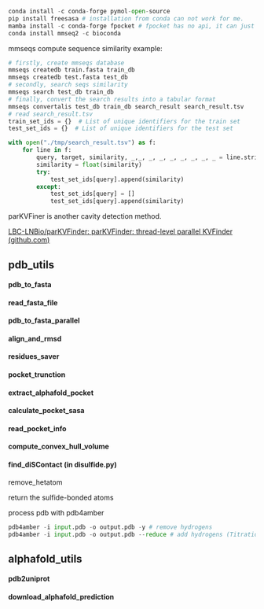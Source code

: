 ```python
conda install -c conda-forge pymol-open-source
pip install freesasa # installation from conda can not work for me. 
mamba install -c conda-forge fpocket # fpocket has no api, it can just be called by terminal. e.g. fpocket -f af_pocket.pdb
conda install mmseq2 -c bioconda
```

mmseqs compute sequence similarity example:

```python
# firstly, create mmseqs database
mmseqs createdb train.fasta train_db
mmseqs createdb test.fasta test_db
# secondly, search seqs similarity
mmseqs search test_db train_db
# finally, convert the search results into a tabular format
mmseqs convertalis test_db train_db search_result search_result.tsv
# read search_result.tsv
train_set_ids = {}  # List of unique identifiers for the train set
test_set_ids = {}  # List of unique identifiers for the test set

with open("./tmp/search_result.tsv") as f:
    for line in f:
        query, target, similarity, _,_, _, _, _, _, _, _, _ = line.strip().split("\t")
        similarity = float(similarity)
        try:
            test_set_ids[query].append(similarity)
        except:
            test_set_ids[query] = []
            test_set_ids[query].append(similarity)
```

parKVFiner is another cavity detection method.

[LBC-LNBio/parKVFinder: parKVFinder: thread-level parallel KVFinder (github.com)](https://github.com/LBC-LNBio/parKVFinder)

## pdb_utils

#### pdb_to_fasta

#### read_fasta_file

#### pdb_to_fasta_parallel

#### align_and_rmsd

#### residues_saver

#### pocket_trunction

#### extract_alphafold_pocket

#### calculate_pocket_sasa

####  read_pocket_info

#### compute_convex_hull_volume

#### find_diSContact  (in disulfide.py)

remove_hetatom

return the sulfide-bonded atoms

process pdb with pdb4amber

```python
pdb4amber -i input.pdb -o output.pdb -y # remove hydrogens
pdb4amber -i input.pdb -o output.pdb --reduce # add hydrogens (Titration)
```



## alphafold_utils

#### pdb2uniprot

#### download_alphafold_prediction
